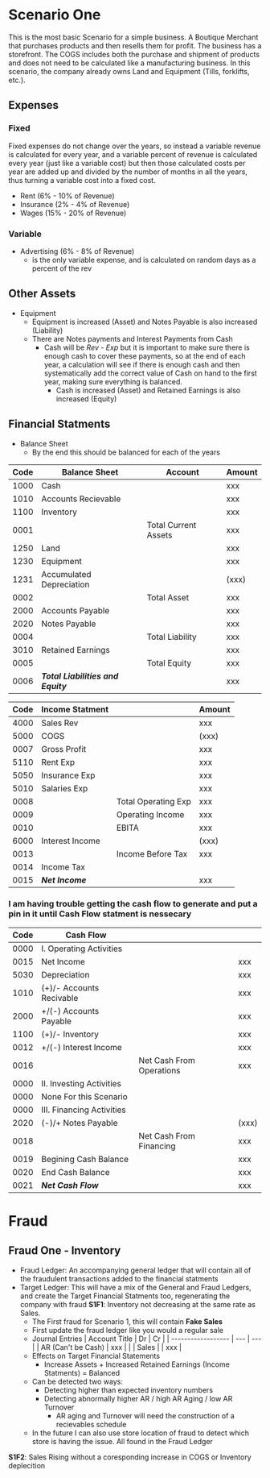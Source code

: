 # Scenario One
This is the most basic Scenario for a simple business. A Boutique Merchant that purchases products and then resells them for profit. The business has a storefront.
The COGS includes both the purchase and shipment of products and does not need to be calculated like a manufacturing business.
In this scenario, the company already owns Land and Equipment (Tills, forklifts, etc.). 

## Expenses
### Fixed
Fixed expenses do not change over the years, so instead a variable revenue is calculated for every year, and a variable percent of revenue is 
calculated every year (just like a variable cost) but then those calculated costs per year are added up and divided by the number of months in all 
the years, thus turning a variable cost into a fixed cost. 

- Rent (6% - 10% of Revenue)
- Insurance (2% - 4% of Revenue)
- Wages (15% - 20% of Revenue)

### Variable
- Advertising (6% - 8% of Revenue)
  - is the only variable expense, and is calculated on random days as a percent of the rev

## Other Assets
- Equipment
  - Equipment is increased (Asset) and Notes Payable is also increased (Liability)
  - There are Notes payments and Interest Payments from Cash
    - Cash will be *Rev - Exp* but it is important to make sure there is enough cash to cover these payments,
      so at the end of each year, a calculation will see if there is enough cash and then systematically add the
      correct value of Cash on hand to the first year, making sure everything is balanced.
      - Cash is increased (Asset) and Retained Earnings is also increased (Equity)

     
## Financial Statments
- Balance Sheet
  - By the end this should be balanced for each of the years

|Code|**Balance Sheet**|Account|Amount|
|---|---|---|---|
|1000|Cash||xxx|
|1010|Accounts Recievable||xxx|
|1100|Inventory||xxx|
|0001||Total Current Assets|xxx|
|1250|Land||xxx|
|1230|Equipment||xxx|
|1231|Accumulated Depreciation||(xxx)|
|0002||Total Asset|xxx|
|2000|Accounts Payable||xxx|
|2020|Notes Payable||xxx|
|0004||Total Liability|xxx|
|3010|Retained Earnings||xxx|
|0005||Total Equity|xxx|
|0006|***Total Liabilities and Equity***||xxx|

|Code|**Income Statment**||Amount|
|---|---|---|---|
|4000|Sales Rev||xxx|
|5000|COGS||(xxx)|
|0007|Gross Profit||xxx|
|5110|Rent Exp||xxx|
|5050|Insurance Exp||xxx|
|5010|Salaries Exp||xxx|
|0008||Total Operating Exp|xxx|
|0009||Operating Income|xxx|
|0010||EBITA|xxx|
|6000|Interest Income||(xxx)|
|0013||Income Before Tax|xxx|
|0014|Income Tax|||
|0015|***Net Income***||xxx|

### I am having trouble getting the cash flow to generate and put a pin in it until Cash Flow statment is nessecary
|Code|**Cash Flow**|||
|---|---|---|---|
|0000|I. Operating Activities|||
|0015|Net Income||xxx|
|5030|Depreciation||xxx|
|1010|(+)/- Accounts Recivable||xxx|
|2000|+/(-) Accounts Payable||xxx|
|1100|(+)/- Inventory||xxx|
|0012|+/(-) Interest Income||xxx|
|0016||Net Cash From Operations|xxx|
|0000|II. Investing Activities|||
|0000|None For this Scenario|||
|0000|III. Financing Activities|||
|2020|(-)/+ Notes Payable||(xxx)|
|0018||Net Cash From Financing|xxx|
|0019|Begining Cash Balance||xxx|
|0020|End Cash Balance||xxx|
|0021|***Net Cash Flow***||xxx|


# Fraud 
## Fraud One - Inventory
- Fraud Ledger: An accompanying general ledger that will contain all of the fraudulent transactions added to the financial statments
- Target Ledger: This will have a mix of the General and Fraud Ledgers, and create the Target Financial Statments too, regenerating the company with fraud
**S1F1**: Inventory not decreasing at the same rate as Sales. 
  - The First fraud for Scenario 1, this will contain **Fake Sales**
  - First update the fraud ledger like you would a regular sale
  - Journal Entries
    | Account Title      | Dr  | Cr  |
    | ------------------ | --- | --- |
    | AR (Can't be Cash) | xxx |     |
    | Sales              |     | xxx |
  - Effects on Target Financial Statements
    - Increase Assets + Increased Retained Earnings (Income Statments) = Balanced
  - Can be detected two ways:
    - Detecting higher than expected inventory numbers
    - Detecting abnormally higher AR /  high AR Aging / low AR Turnover
      - AR aging and Turnover will need the construction of a recievables schedule
  - In the future I can also use store location of fraud to detect which store is having the issue. All found in the Fraud Ledger
  
**S1F2**: Sales Rising without a coresponding increase in COGS or Inventory deplecition
